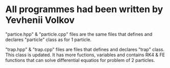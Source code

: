 # All programmes had been written by Yevhenii Volkov


"partice.hpp" & "particle.cpp" files are the same files that defines and declares "particle" class as for 1 particle.



"trap.hpp" & "trap.cpp" files are files that defines and declares "trap" class. This class is updated. It has more fuctions, variables and contains RK4 & FE functions that can solve differential equatios for problem of 2 particles.
